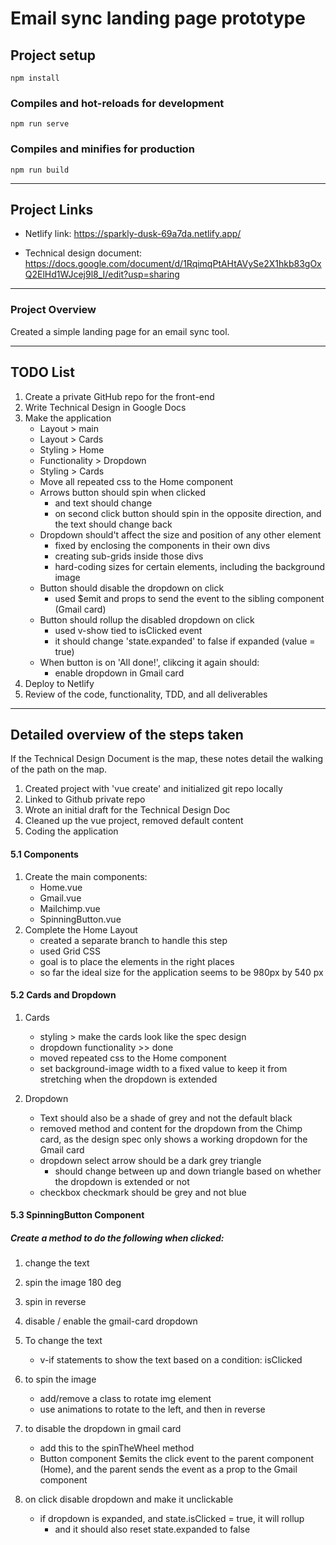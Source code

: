 # Email sync landing page prototype

## Project setup
```
npm install
```

### Compiles and hot-reloads for development
```
npm run serve
```

### Compiles and minifies for production
```
npm run build
```

******************************************************************************

## Project Links

* Netlify link: https://sparkly-dusk-69a7da.netlify.app/

* Technical design document: https://docs.google.com/document/d/1RqimqPtAHtAVySe2X1hkb83gOxQ2ElHd1WJcej9l8_I/edit?usp=sharing

*****************************************************************************

### Project Overview

Created a simple landing page for an email sync tool.

----------------------------------------------------------------

## TODO List

1. Create a private GitHub repo for the front-end
2. Write Technical Design in Google Docs
3. Make the application
	- Layout > main
	- Layout > Cards
	- Styling > Home
	- Functionality > Dropdown
	- Styling > Cards
	- Move all repeated css to the Home component
	- Arrows button should spin when clicked
		- and text should change
		- on second click button should spin in the opposite direction, and the text should change back
	-	Dropdown should't affect the size and position of any other element
		- fixed by enclosing the components in their own divs
		- creating sub-grids inside those divs
		- hard-coding sizes for certain elements, including the background image
	- Button should disable the dropdown on click
		- used $emit and props to send the event to the sibling component (Gmail card)
	- Button should rollup the disabled dropdown on click
		- used v-show tied to isClicked event
		- it should change 'state.expanded' to false if expanded (value = true)
	- When button is on 'All done!', clikcing it again should:
		- enable dropdown in Gmail card
4. Deploy to Netlify
5. Review of the code, functionality, TDD, and all deliverables

---------------------------------------------------------------------

## Detailed overview of the steps taken

If the Technical Design Document is the map, these notes detail the walking of the path on the map.

1. Created project with 'vue create' and initialized git repo locally
2. Linked to Github private repo
3. Wrote an initial draft for the Technical Design Doc
4. Cleaned up the vue project, removed default content
5. Coding the application

#### 5.1 Components

1. Create the main components:
	- Home.vue
	- Gmail.vue
	- Mailchimp.vue
	- SpinningButton.vue
2. Complete the Home Layout
	- created a separate branch to handle this step
	- used Grid CSS
	- goal is to place the elements in the right places
	- so far the ideal size for the application seems to be 980px by 540 px

#### 5.2 Cards and Dropdown

1. Cards
	- styling > make the cards look like the spec design
	- dropdown functionality >> done
	- moved repeated css to the Home component
	- set background-image width to a fixed value to keep it from stretching when the dropdown is extended

2. Dropdown
	- Text should also be a shade of grey and not the default black
	- removed method and content for the dropdown from the Chimp card, as the design spec only shows a working dropdown for the Gmail card
	- dropdown select arrow should be a dark grey triangle
		- should change between up and down triangle based on whether the dropdown is extended or not
	- checkbox checkmark should be grey and not blue

#### 5.3 SpinningButton Component

##### Create a method to do the following when clicked:

1. change the text
2. spin the image 180 deg
3. spin in reverse
4. disable / enable the gmail-card dropdown

1. To change the text
	- v-if statements to show the text based on a condition: isClicked

2. to spin the image
	- add/remove a class to rotate img element
	- use animations to rotate to the left, and then in reverse

3. to disable the dropdown in gmail card
	- add this to the spinTheWheel method
	- Button component $emits the click event to the parent component (Home), and the parent sends the event as a prop to the Gmail component

4. on click disable dropdown and make it unclickable
	- if dropdown is expanded, and state.isClicked = true, it will rollup
		- and it should also reset state.expanded to false